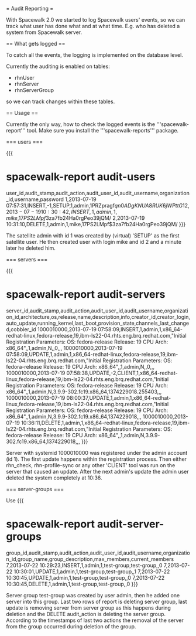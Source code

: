 = Audit Reporting =

With Spacewalk 2.0 we started to log Spacewalk users' events, so we can track what user has done what and at what time.
E.g. who has deleted a system from Spacewalk server. 

== What gets logged ==

To catch all the events, the logging is implemented on the database level.

Currently the auditing is enabled on tables:
 - rhnUser
 - rhnServer
 - rhnServerGroup

so we can track changes within these tables.

== Usage ==

Currently the only way, how to check the logged events is the '''spacewalk-report''' tool. Make sure you install the '''spacewalk-reports''' package.

=== users ===

{{{
# spacewalk-report audit-users
user_id,audit_stamp,audit_action,audit_user_id,audit_username,organization_id,username,password
1,2013-07-19 07:57:31,INSERT,-1,SETUP,1,admin,$1$PRZpragf$qn0ADgKNUA8RUK6jWPttG1
2,2013-07-19 10:30:42,INSERT,1,admin,1,mike,$1$7PS2LMpf$3za7fb24Ha0rgPeo39jQM/
2,2013-07-19 10:31:10,DELETE,1,admin,1,mike,$1$7PS2LMpf$3za7fb24Ha0rgPeo39jQM/
}}}

The satellite admin with id 1 was created by (virtual) 'SETUP' as the first satellite user.
He then created user with login mike and id 2 and a minute later he deleted him.

=== servers ===

{{{
# spacewalk-report audit-servers
server_id,audit_stamp,audit_action,audit_user_id,audit_username,organization_id,architecture,os,release,name,description,info,creator_id,creator_login,auto_update,running_kernel,last_boot,provision_state,channels_last_changed,cobbler_id
1000010000,2013-07-19 07:58:09,INSERT,1,admin,1,x86_64-redhat-linux,fedora-release,19,ibm-ls22-04.rhts.eng.brq.redhat.com,"Initial Registration Parameters:
OS: fedora-release
Release: 19
CPU Arch: x86_64",,1,admin,N,,0,,,
1000010000,2013-07-19 07:58:09,UPDATE,1,admin,1,x86_64-redhat-linux,fedora-release,19,ibm-ls22-04.rhts.eng.brq.redhat.com,"Initial Registration Parameters:
OS: fedora-release
Release: 19
CPU Arch: x86_64",,1,admin,N,,0,,,
1000010000,2013-07-19 07:58:38,UPDATE,-2,CLIENT,1,x86_64-redhat-linux,fedora-release,19,ibm-ls22-04.rhts.eng.brq.redhat.com,"Initial Registration Parameters:
OS: fedora-release
Release: 19
CPU Arch: x86_64",,1,admin,N,3.9.9-302.fc19.x86_64,1374229018.255403,,,
1000010000,2013-07-19 08:00:37,UPDATE,1,admin,1,x86_64-redhat-linux,fedora-release,19,ibm-ls22-04.rhts.eng.brq.redhat.com,"Initial Registration Parameters:
OS: fedora-release
Release: 19
CPU Arch: x86_64",,1,admin,N,3.9.9-302.fc19.x86_64,1374229018,,,
1000010000,2013-07-19 10:36:11,DELETE,1,admin,1,x86_64-redhat-linux,fedora-release,19,ibm-ls22-04.rhts.eng.brq.redhat.com,"Initial Registration Parameters:
OS: fedora-release
Release: 19
CPU Arch: x86_64",,1,admin,N,3.9.9-302.fc19.x86_64,1374229018,,,
}}}

Server with systemid 1000010000 was registered under the admin account (id 1). The first update happens within the registration process.
Then either rhn_check, rhn-profile-sync or any other 'CLIENT' tool was run on the server that caused an update. After the next admin's update the admin user deleted the system completely at 10:36.

=== server-groups ===

Use
{{{
# spacewalk-report audit-server-groups
group_id,audit_stamp,audit_action,audit_user_id,audit_username,organization_id,group_name,group_description,max_members,current_members
7,2013-07-22 10:29:23,INSERT,1,admin,1,test-group,test-group,,0
7,2013-07-22 10:30:01,UPDATE,1,admin,1,test-group,test-group,,1
7,2013-07-22 10:30:45,UPDATE,1,admin,1,test-group,test-group,,0
7,2013-07-22 10:30:45,DELETE,1,admin,1,test-group,test-group,,0
}}}

Server group test-group was created by user admin, then he added one server into this group. Last two rows of report is deleting server group, last update is removing server from server group as this happens during deletion and the DELETE audit_action is deleting the server group. According to the timestamps of last two actions the removal of the server from the group occurred during deletion of the group.